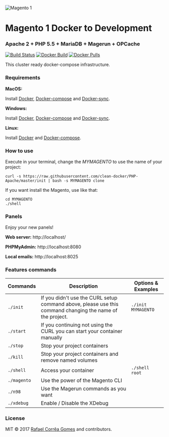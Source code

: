 ![Magento 1](https://cdn.rawgit.com/rafaelstz/magento2-snippets-visualstudio/master/images/icon.png)

#  Magento 1 Docker to Development

### Apache 2 + PHP 5.5 + MariaDB + Magerun + OPCache

[![Build Status](https://travis-ci.org/clean-docker/Magento1.svg?branch=master)](https://travis-ci.org/clean-docker/Magento1)
[![Docker Build](https://img.shields.io/docker/build/rafaelcgstz/magento1.svg)](https://hub.docker.com/r/rafaelcgstz/magento1/)
[![Docker Pulls](https://img.shields.io/docker/pulls/rafaelcgstz/magento1.svg)](https://hub.docker.com/r/rafaelcgstz/magento1/)

This cluster ready docker-compose infrastructure.


### Requirements

**MacOS:**

Install [Docker](https://docs.docker.com/docker-for-mac/install/), [Docker-compose](https://docs.docker.com/compose/install/#install-compose) and [Docker-sync](https://github.com/EugenMayer/docker-sync/wiki/docker-sync-on-OSX).

**Windows:**

Install [Docker](https://docs.docker.com/docker-for-windows/install/), [Docker-compose](https://docs.docker.com/compose/install/#install-compose) and [Docker-sync](https://github.com/EugenMayer/docker-sync/wiki/docker-sync-on-Windows).

**Linux:**

Install [Docker](https://docs.docker.com/engine/installation/linux/docker-ce/ubuntu/) and [Docker-compose](https://docs.docker.com/compose/install/#install-compose).

### How to use

Execute in your terminal, change the *MYMAGENTO* to use the name of your project:

```
curl -s https://raw.githubusercontent.com/clean-docker/PHP-Apache/master/init | bash -s MYMAGENTO clone
```

If you want install the Magento, use like that:

```
cd MYMAGENTO
./shell
```

### Panels

Enjoy your new panels!

**Web server:** http://localhost/

**PHPMyAdmin:** http://localhost:8080

**Local emails:** http://localhost:8025

### Features commands

| Commands  | Description  | Options & Examples |
|---|---|---|
| `./init`  | If you didn't use the CURL setup command above, please use this command changing the name of the project.  | `./init MYMAGENTO` |
| `./start`  | If you continuing not using the CURL you can start your container manually  | |
| `./stop`  | Stop your project containers  | |
| `./kill`  | Stop your project containers and remove named volumes  | |
| `./shell`  | Access your container  | `./shell root` | |
| `./magento`  | Use the power of the Magento CLI  | |
| `./n98`  | Use the Magerun commands as you want | |
| `./xdebug`  |  Enable / Disable the XDebug | |

### License

MIT © 2017 [Rafael Corrêa Gomes](https://github.com/rafaelstz/) and contributors.
